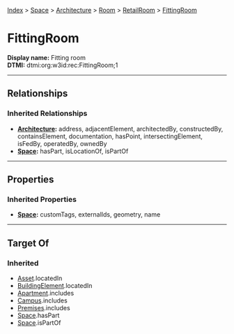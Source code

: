 [Index](../../../../index.md) > [Space](../../../Space.md) > [Architecture](../../Architecture.md) > [Room](../Room.md) > [RetailRoom](RetailRoom.md) > [FittingRoom](#)
# FittingRoom

**Display name:** Fitting room<br />
**DTMI:** dtmi:org:w3id:rec:FittingRoom;1

---

## Relationships

### Inherited Relationships
* **[Architecture](../../Architecture.md):** address, adjacentElement, architectedBy, constructedBy, containsElement, documentation, hasPoint, intersectingElement, isFedBy, operatedBy, ownedBy
* **[Space](../../../Space.md):** hasPart, isLocationOf, isPartOf

---

## Properties

### Inherited Properties
* **[Space](../../../Space.md):** customTags, externalIds, geometry, name

---

## Target Of
### Inherited
* [Asset](../../../../Asset/Asset.md).locatedIn
* [BuildingElement](../../../../BuildingElement/BuildingElement.md).locatedIn
* [Apartment](../../../../Collection/Apartment.md).includes
* [Campus](../../../../Collection/Campus.md).includes
* [Premises](../../../../Collection/Premises.md).includes
* [Space](../../../Space.md).hasPart
* [Space](../../../Space.md).isPartOf
